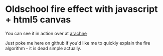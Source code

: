 # Oldschool fire effect with javascript + html5 canvas

You can see it in action over at [arachne](http://arachne.heroku.com/fire)

Just poke me here on github if you'd like me to quickly explain the fire algorithm - it is dead simple actually.
